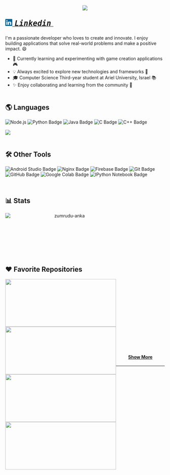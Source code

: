 <h1 align="center">
  <a href="https://git.io/typing-svg">
    <img src="https://readme-typing-svg.herokuapp.com/?lines=Hi%20there!%20👋;%20I'm%20Orel%20Zamler;&center=true&size=30">
  </a>
</h1>

<!-- Connect with Me -->
<h5 align="left">
  <code><a href="https://www.linkedin.com/in/orel-zamler-887220269/" title="Linkedin Profile"><img width="22" src="images/linkedin.svg"> <span style="font-size: 24px;">Linkedin</span> </a></code>
</h5>


<!-- About Me -->
I'm a passionate developer who loves to create and innovate. I enjoy building applications that solve real-world problems and make a positive impact. 😄

- 🌱 Currently learning and experimenting with game creation applications 🎮
- 💡 Always excited to explore new technologies and frameworks 🚀
- 🎓 Computer Science Third-year student at Ariel University, Israel 📚
- ✨ Enjoy collaborating and learning from the community 🌟
<br/><br/>


<!-- Skills -->
## 🌎 Languages 

![Node.js](https://img.shields.io/badge/Node.js-JavaScript-black?style=flat&logo=node.js) 
![Python Badge](https://img.shields.io/badge/-Python-black?style=flat&logo=python) 
![Java Badge](https://img.shields.io/badge/-Java-black?style=flat&logo=java) 
![C Badge](https://img.shields.io/badge/-C-black?style=flat) 
![C++ Badge](https://img.shields.io/badge/-C++-black?style=flat&logo=c%2B%2B) 
<!-- ![Racket Badge](https://img.shields.io/badge/-Racket-black?style=flat) -->

<div align=left>
    <a href="https://github.com/anuraghazra/github-readme-stats">
      <img width=325 align="center" src="https://github-readme-stats.vercel.app/api/top-langs/?username=orelz890&hide=c%23,powershell,Mathematica,Ruby,Objective-C,Objective-C%2b%2b,Cuda&title_color=61dafb&text_color=ffffff&icon_color=61dafb&bg_color=20232a&langs_count=8&layout=compact&border_color=61dafb&hide_border=true" />
    </a>
</div>
<br/>


## 🛠️ Other Tools

![Android Studio Badge](https://img.shields.io/badge/-Android%20Studio-black?style=flat&logo=android-studio) 
![Nginx Badge](https://img.shields.io/badge/-Nginx-black?style=flat&logo=nginx) 
![Firebase Badge](https://img.shields.io/badge/-Firebase-black?style=flat&logo=firebase) 
![Git Badge](https://img.shields.io/badge/-Git-black?style=flat&logo=git) 
![GitHub Badge](https://img.shields.io/badge/-GitHub-181717?style=flat&logo=github) 
![Google Colab Badge](https://img.shields.io/badge/Google%20Colab-black?style=flat&logo=google-colab) 
![IPython Notebook Badge](https://img.shields.io/badge/Notebook-.ipynb-black?style=flat)

<br/>


<!-- Stats -->
## 📊 Stats
<div width="100%" align="center">
    <a href="https://github.com/denvercoder1/github-readme-streak-stats" title="Go to Source">
      <img align="left" width=390 src="https://github-readme-streak-stats.herokuapp.com/?user=orelz890&theme=react&border=61dafb&hide_border=true" alt="zumrudu-anka" />
    </a>
    <!-- <a href="https://github.com/anuraghazra/github-readme-stats" title="Go to Source">
      <img align="left" width=390 src="https://github-readme-stats.vercel.app/api?username=orelz890&show_icons=true&theme=react&border_color=61dafb&hide_border=true" style="margin-left: 20px;" />
    </a> -->
</div>
<br/><br/><br/><br/><br/><br/><br/><br/>

<!-- Repositories -->
## ❤️ Favorite Repositories
<div width="100%" align="center">
  <a align="left" href="https://github.com/orelz890/Instafoodies_final_project" title="Instafoodies-Final-Project"><img align="left" height="150" src="https://github-readme-stats.vercel.app/api/pin/?username=orelz890&repo=Instafoodies_final_project&theme=react&border_color=61dafb&border_radius=10" style="margin-right: 20px;" width="350">
  </a>
  
  <a align="left" href="https://github.com/orelz890/SE_Smarter_Foodies_App" title="Data Structures"><img align="left" height="150" src="https://github-readme-stats.vercel.app/api/pin/?username=orelz890&repo=SE_Smarter_Foodies_App&theme=react&border_color=61dafb&border_radius=10" width="350" >
  </a>
</div>

<br/><br/><br/><br/><br/><br/>

<div width="100%" align="center">
  <a align="left" href="https://github.com/orelz890/CS231n_Assignments_And_Summary" title="Instafoodies-Final-Project"><img align="left" height="150" src="https://github-readme-stats.vercel.app/api/pin/?username=orelz890&repo=CS231n_Assignments_And_Summary&theme=react&border_color=61dafb&border_radius=10" style="margin-right: 20px;" width="350">
  </a>

  <a align="left" href="https://github.com/orelz890/Speaker_Diarization_Deep_learning" title="Data Structures"><img align="left" height="150" src="https://github-readme-stats.vercel.app/api/pin/?username=orelz890&repo=Speaker_Diarization_Deep_learning&theme=react&border_color=61dafb&border_radius=10" width="350" >
  </a>
  
</div>

<br/><br/><br/><br/><br/><br/>

<h4 align="center">
  <a href="https://github.com/orelz890?tab=repositories" title="Show Repositories">Show More</a>
</h4>
<hr/>
